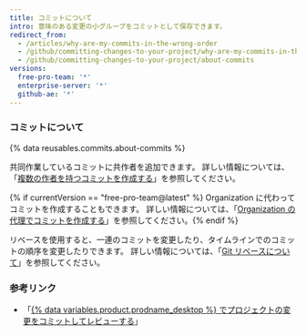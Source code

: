 ```yaml
---
title: コミットについて
intro: 意味のある変更の小グループをコミットとして保存できます。
redirect_from:
  - /articles/why-are-my-commits-in-the-wrong-order
  - /github/committing-changes-to-your-project/why-are-my-commits-in-the-wrong-order
  - /github/committing-changes-to-your-project/about-commits
versions:
  free-pro-team: '*'
  enterprise-server: '*'
  github-ae: '*'
---
```


### コミットについて

{% data reusables.commits.about-commits %}

共同作業しているコミットに共作者を追加できます。 詳しい情報については、「[複数の作者を持つコミットを作成する](/github/committing-changes-to-your-project/creating-a-commit-with-multiple-authors)」を参照してください。

{% if currentVersion == "free-pro-team@latest" %}
Organization に代わってコミットを作成することもできます。 詳しい情報については、「[Organization の代理でコミットを作成する](/github/committing-changes-to-your-project/creating-a-commit-on-behalf-of-an-organization)」を参照してください。{% endif %}

リベースを使用すると、一連のコミットを変更したり、タイムラインでのコミットの順序を変更したりできます。 詳しい情報については、「[Git リベースについて](/github/getting-started-with-github/about-git-rebase)」を参照してください。

### 参考リンク
- 「[{% data variables.product.prodname_desktop %} でプロジェクトの変更をコミットしてレビューする](/desktop/contributing-to-projects/committing-and-reviewing-changes-to-your-project#about-commits)」
